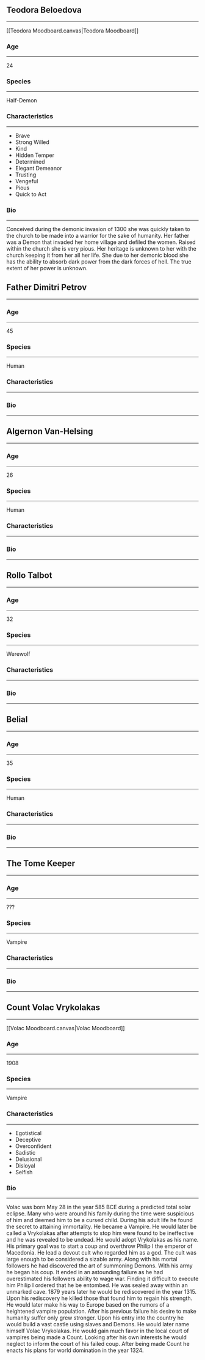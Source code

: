 ## Teodora Beloedova
___
[[Teodora Moodboard.canvas|Teodora Moodboard]]
### Age
___
24
### Species
___
Half-Demon
### Characteristics
___
- Brave
- Strong Willed
- Kind
- Hidden Temper
- Determined
- Elegant Demeanor
- Trusting
- Vengeful
- Pious
- Quick to Act
### Bio
___
Conceived during the demonic invasion of 1300 she was quickly taken to the church to be made into a warrior for the sake of humanity. Her father was a Demon that invaded her home village and defiled the women. Raised within the church she is very pious. Her heritage is unknown to her with the church keeping it from her all her life. She due to her demonic blood she has the ability to absorb dark power from the dark forces of hell. The true extent of her power is unknown. 
## Father Dimitri Petrov
___
### Age
___
45
### Species
___
Human
### Characteristics
___
### Bio
___

## Algernon Van-Helsing
___
### Age
___
26
### Species
___
Human
### Characteristics
___
### Bio
___

## Rollo Talbot
___
### Age
___
32
### Species
___
Werewolf
### Characteristics
___
### Bio
___

## Belial
___
### Age
___
35
### Species
___
Human
### Characteristics
___
### Bio
___

## The Tome Keeper
___
### Age
___
???
### Species
___
Vampire
### Characteristics
___
### Bio
___

## Count Volac Vrykolakas
___
[[Volac Moodboard.canvas|Volac Moodboard]]
### Age
___
1908
### Species
___
Vampire
### Characteristics
___
- Egotistical
- Deceptive
- Overconfident
- Sadistic
- Delusional
- Disloyal
- Selfish
### Bio
___
Volac was born May 28 in the year 585 BCE during a predicted total solar eclipse. Many who were around his family during the time were suspicious of him and deemed him to be a cursed child. During his adult life he found the secret to attaining immortality. He became a Vampire. He would later be called a Vrykolakas after attempts to stop him were found to be ineffective and he was revealed to be undead. He would adopt Vrykolakas as his name. His primary goal was to start a coup and overthrow Philip I the emperor of Macedonia. He lead a devout cult who regarded him as a god. The cult was large enough to be considered a sizable army. Along with his mortal followers he had discovered the art of summoning Demons. With his army he began his coup. It ended in an astounding failure as he had overestimated his followers ability to wage war. Finding it difficult to execute him Philip I ordered that he be entombed. He was sealed away within an unmarked cave. 1879 years later he would be rediscovered in the year 1315. Upon his rediscovery he killed those that found him to regain his strength. He would later make his way to Europe based on the rumors of a heightened vampire population. After his previous failure his desire to make humanity suffer only grew stronger. Upon his entry into the country he would build a vast castle using slaves and Demons. He would later name himself Volac Vrykolakas. He would gain much favor in the local court of vampires being made a Count. Looking after his own interests he would neglect to inform the court of his failed coup. After being made Count he enacts his plans for world domination in the year 1324.